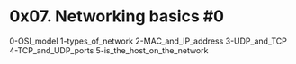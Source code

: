 # 0x07. Networking basics #0

0-OSI_model
1-types_of_network
2-MAC_and_IP_address
3-UDP_and_TCP
4-TCP_and_UDP_ports
5-is_the_host_on_the_network
